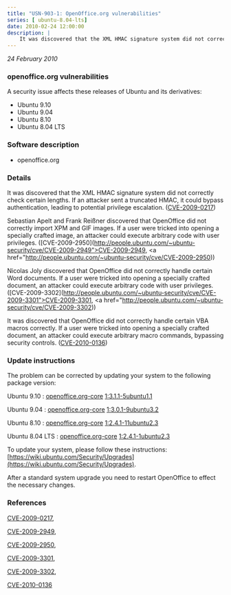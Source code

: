 ```yaml
---
title: "USN-903-1: OpenOffice.org vulnerabilities"
series: [ ubuntu-8.04-lts]
date: 2010-02-24 12:00:00
description: |
    It was discovered that the XML HMAC signature system did not correctly check certain lengths. If an attacker sent a truncated HMAC, it could bypass authentication, leading to potential privilege escalation. ([CVE-2009-0217](http://people.ubuntu.com/~ubuntu-security/cve/CVE-2009-0217))
--- 
```

 
 

*24 February 2010*

### openoffice.org vulnerabilities

A security issue affects these releases of Ubuntu and its derivatives:

* Ubuntu 9.10
* Ubuntu 9.04
* Ubuntu 8.10
* Ubuntu 8.04 LTS

### Software description

* openoffice.org 

### Details

It was discovered that the XML HMAC signature system did not correctly check certain lengths. If an attacker sent a truncated HMAC, it could bypass authentication, leading to potential privilege escalation. ([CVE-2009-0217](http://people.ubuntu.com/~ubuntu-security/cve/CVE-2009-0217))

Sebastian Apelt and Frank Reißner discovered that OpenOffice did not correctly import XPM and GIF images. If a user were tricked into opening a specially crafted image, an attacker could execute arbitrary code with user privileges. ([CVE-2009-2950](http://people.ubuntu.com/~ubuntu-security/cve/CVE-2009-2949">CVE-2009-2949</a>, <a href="http://people.ubuntu.com/~ubuntu-security/cve/CVE-2009-2950))

Nicolas Joly discovered that OpenOffice did not correctly handle certain Word documents. If a user were tricked into opening a specially crafted document, an attacker could execute arbitrary code with user privileges. ([CVE-2009-3302](http://people.ubuntu.com/~ubuntu-security/cve/CVE-2009-3301">CVE-2009-3301</a>, <a href="http://people.ubuntu.com/~ubuntu-security/cve/CVE-2009-3302))

It was discovered that OpenOffice did not correctly handle certain VBA macros correctly. If a user were tricked into opening a specially crafted document, an attacker could execute arbitrary macro commands, bypassing security controls. ([CVE-2010-0136](http://people.ubuntu.com/~ubuntu-security/cve/CVE-2010-0136)) 

### Update instructions

The problem can be corrected by updating your system to the following package version:

Ubuntu 9.10
 : [openoffice.org-core](https://launchpad.net/ubuntu/+source/openoffice.org) <span> [1:3.1.1-5ubuntu1.1](https://launchpad.net/ubuntu/+source/openoffice.org/1:3.1.1-5ubuntu1.1) </span> 

Ubuntu 9.04
 : [openoffice.org-core](https://launchpad.net/ubuntu/+source/openoffice.org) <span> [1:3.0.1-9ubuntu3.2](https://launchpad.net/ubuntu/+source/openoffice.org/1:3.0.1-9ubuntu3.2) </span> 

Ubuntu 8.10
 : [openoffice.org-core](https://launchpad.net/ubuntu/+source/openoffice.org) <span> [1:2.4.1-11ubuntu2.3](https://launchpad.net/ubuntu/+source/openoffice.org/1:2.4.1-11ubuntu2.3) </span> 

Ubuntu 8.04 LTS
 : [openoffice.org-core](https://launchpad.net/ubuntu/+source/openoffice.org) <span> [1:2.4.1-1ubuntu2.3](https://launchpad.net/ubuntu/+source/openoffice.org/1:2.4.1-1ubuntu2.3) </span> 

To update your system, please follow these instructions: [https://wiki.ubuntu.com/Security/Upgrades](https://wiki.ubuntu.com/Security/Upgrades).

After a standard system upgrade you need to restart OpenOffice to effect the necessary changes. 

### References

 
 [CVE-2009-0217](http://people.ubuntu.com/~ubuntu-security/cve/CVE-2009-0217), 

 [CVE-2009-2949](http://people.ubuntu.com/~ubuntu-security/cve/CVE-2009-2949), 

 [CVE-2009-2950](http://people.ubuntu.com/~ubuntu-security/cve/CVE-2009-2950), 

 [CVE-2009-3301](http://people.ubuntu.com/~ubuntu-security/cve/CVE-2009-3301), 

 [CVE-2009-3302](http://people.ubuntu.com/~ubuntu-security/cve/CVE-2009-3302), 

 [CVE-2010-0136](http://people.ubuntu.com/~ubuntu-security/cve/CVE-2010-0136)
 

